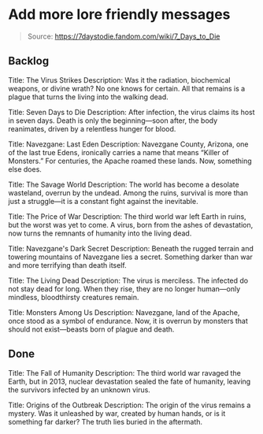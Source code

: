 # Add more lore friendly messages

> Source: https://7daystodie.fandom.com/wiki/7_Days_to_Die

## Backlog

Title: The Virus Strikes
Description: Was it the radiation, biochemical weapons, or divine wrath? No one knows for certain. All that remains is a plague that turns the living into the walking dead.

Title: Seven Days to Die
Description: After infection, the virus claims its host in seven days. Death is only the beginning—soon after, the body reanimates, driven by a relentless hunger for blood.

Title: Navezgane: Last Eden
Description: Navezgane County, Arizona, one of the last true Edens, ironically carries a name that means “Killer of Monsters.” For centuries, the Apache roamed these lands. Now, something else does.

Title: The Savage World
Description: The world has become a desolate wasteland, overrun by the undead. Among the ruins, survival is more than just a struggle—it is a constant fight against the inevitable.

Title: The Price of War
Description: The third world war left Earth in ruins, but the worst was yet to come. A virus, born from the ashes of devastation, now turns the remnants of humanity into the living dead.

Title: Navezgane's Dark Secret
Description: Beneath the rugged terrain and towering mountains of Navezgane lies a secret. Something darker than war and more terrifying than death itself.

Title: The Living Dead
Description: The virus is merciless. The infected do not stay dead for long. When they rise, they are no longer human—only mindless, bloodthirsty creatures remain.

Title: Monsters Among Us
Description: Navezgane, land of the Apache, once stood as a symbol of endurance. Now, it is overrun by monsters that should not exist—beasts born of plague and death.

## Done
Title: The Fall of Humanity
Description: The third world war ravaged the Earth, but in 2013, nuclear devastation sealed the fate of humanity, leaving the survivors infected by an unknown virus.

Title: Origins of the Outbreak
Description: The origin of the virus remains a mystery. Was it unleashed by war, created by human hands, or is it something far darker? The truth lies buried in the aftermath.

